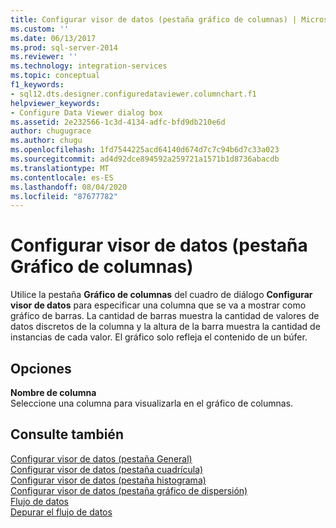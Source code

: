 ```yaml
---
title: Configurar visor de datos (pestaña gráfico de columnas) | Microsoft Docs
ms.custom: ''
ms.date: 06/13/2017
ms.prod: sql-server-2014
ms.reviewer: ''
ms.technology: integration-services
ms.topic: conceptual
f1_keywords:
- sql12.dts.designer.configuredataviewer.columnchart.f1
helpviewer_keywords:
- Configure Data Viewer dialog box
ms.assetid: 2e232566-1c3d-4134-adfc-bfd9db210e6d
author: chugugrace
ms.author: chugu
ms.openlocfilehash: 1fd7544225acd64140d674d7c7c94b6d7c33a023
ms.sourcegitcommit: ad4d92dce894592a259721a1571b1d8736abacdb
ms.translationtype: MT
ms.contentlocale: es-ES
ms.lasthandoff: 08/04/2020
ms.locfileid: "87677782"
---
```

# <a name="configure-data-viewer-column-chart-tab"></a>Configurar visor de datos (pestaña Gráfico de columnas)
  Utilice la pestaña **Gráfico de columnas** del cuadro de diálogo **Configurar visor de datos** para especificar una columna que se va a mostrar como gráfico de barras. La cantidad de barras muestra la cantidad de valores de datos discretos de la columna y la altura de la barra muestra la cantidad de instancias de cada valor. El gráfico solo refleja el contenido de un búfer.  
  
## <a name="options"></a>Opciones  
 **Nombre de columna**  
 Seleccione una columna para visualizarla en el gráfico de columnas.  
  
## <a name="see-also"></a>Consulte también  
 [Configurar visor de datos &#40;pestaña General&#41;](../../2014/integration-services/configure-data-viewer-general-tab.md)   
 [Configurar visor de datos &#40;pestaña cuadrícula&#41;](../../2014/integration-services/configure-data-viewer-grid-tab.md)   
 [Configurar visor de datos &#40;pestaña histograma&#41;](../../2014/integration-services/configure-data-viewer-histogram-tab.md)   
 [Configurar visor de datos &#40;pestaña gráfico de dispersión&#41;](../../2014/integration-services/configure-data-viewer-scatter-plot-tab.md)   
 [Flujo de datos](data-flow/data-flow.md)   
 [Depurar el flujo de datos](troubleshooting/debugging-data-flow.md)  
  
  
